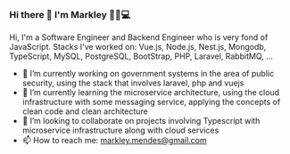 ### Hi there 👋 I'm Markley 👨‍💻💻


Hi, I'm a Software Engineer and Backend Engineer who is very fond of JavaScript.
Stacks I've worked on: Vue.js, Node.js, Nest.js, Mongodb, TypeScript, MySQL, PostgreSQL, BootStrap, PHP, Laravel, RabbitMQ, ...


- 🔭 I’m currently working on government systems in the area of public security, using the stack that involves laravel, php and vuejs
- 🌱 I’m currently learning the microservice architecture, using the cloud infrastructure with some messaging service, applying the concepts of clean code and clean architecture
- 👯 I’m looking to collaborate on projects involving Typescript with microservice infrastructure along with cloud services
- 📫 How to reach me: markley.mendes@gmail.com
 
<!--
**markleymsm/markleymsm** is a ✨ _special_ ✨ repository because its `README.md` (this file) appears on your GitHub profile.

Here are some ideas to get you started:

- 🔭 I’m currently working on ...
- 🌱 I’m currently learning ...
- 👯 I’m looking to collaborate on ...
- 🤔 I’m looking for help with ...
- 💬 Ask me about ...
- 📫 How to reach me: ...
- 😄 Pronouns: ...
- ⚡ Fun fact: ...
-->
